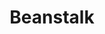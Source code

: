---
blog: https://blog.beanstalkapp.com/
images:
- beanstalkapp-ar21.svg
- beanstalkapp-icon.svg
logohandle: beanstalkapp
sort: beanstalkapp
title: Beanstalk
twitter: https://x.com/beanstalkapp
website: https://beanstalkapp.com/
---